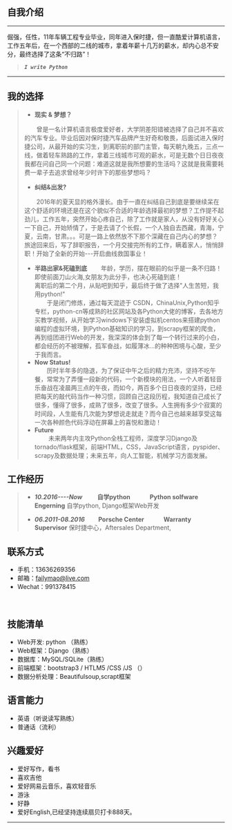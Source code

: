 ## 自我介绍
----
倔强，任性，11年车辆工程专业毕业，同年进入保时捷，但一直酷爱计算机语言，工作五年后，在一个西部的二线的城市，拿着年薪十几万的薪水，却内心总不安分，最终选择了这条“不归路”！
>  ***`I write Python`***
<HR>

## 我的选择

> - **现实 & 梦想？**
>
>&emsp;&emsp;曾是一名计算机语言极度爱好者，大学阴差阳错被选择了自己并不喜欢的汽车专业。毕业后因对保时捷汽车品牌产生好奇和敬畏，后面试进入保时捷公司，从最开始的实习生，到离职前的部门主管，每天朝九晚五，三点一线，做着轻车熟路的工作，拿着三线城市可观的薪水，可是无数个日日夜夜我都在问自己同一个问题：难道这就是我所想要的生活吗？这就是我需要耗费一辈子去追求曾经年少时许下的那些梦想吗？<br>
>
> - **纠结&出发?**
> 
> &emsp;&emsp;2016年的夏天显的格外漫长。由于一直在纠结自己到底是要继续呆在这个舒适的环境还是在这个貌似不合适的年龄选择最初的梦想？工作提不起劲儿，工作五年，突然开始心疼自己，除了工作就是家人，从没有好好关心一下自己，开始矫情了，于是去请了个长假，一个人独自去西藏，青海，宁夏，云南，甘肃。。。可是一路上依然放不下那个深藏在自己内心的梦想？ 旅途回来后，写了辞职报告，一个月交接完所有的工作，瞒着家人，悄悄辞职！开始了全新的开始---开启曲线救国事业！
> - **半路出家&死磕到底**
>  &emsp;&emsp;年龄，学历，摆在眼前的似乎是一条不归路！即使前面刀山火海,女朋友为此分手，也决心死磕到底！<br>
>  离职后的第二个月，从贴吧到知乎，最后终于做了选择"人生苦短，我用python!"<br>
>  &emsp;&emsp;于是闭门修炼，通过每天混迹于 CSDN，ChinaUnix,Python知乎专栏，python-cn等成熟的社区网站及各Python大佬的博客，去各地方买教学视频，从开始学习windows下安装虚拟机centos来搭建python编程的虚拟环境，到Python基础知识的学习，到scrapy框架的爬虫，再到组团进行Web的开发，我深深的体会到了每一个转行过来的小白，都会经历的不被理解，孤军奋战，如履薄冰...的种种困境与心酸，至少于我而言。<br>
>  - **Now Status!**<br>
>  &emsp;&emsp;历时半年多的隐退，为了保证中午之后的精力充沛，坚持不吃午餐，常常为了弄懂一段新的代码，一个新模块的用法，一个人听着轻音乐奋战在凌晨两三点的午夜，而如今，两百多个日日夜夜的坚持，已经把每天的敲代码当作一种习惯，回顾自己这段历程，我知道自己成长了很多，懂得了很多，成熟了很多，改变了很多。人生拥有多少个寂寞的时间段，人生能有几次能为梦想说走就走？而今自己也越来越享受这每一次各种颜色代码浮动在屏幕上的喜悦和激动！<br>
>  - **Future**<br>
>&emsp;&emsp;  未来两年内主攻Python全栈工程师，深度学习Django及tornado/flask框架，前端HTML，CSS，JavaScript语言，pyspider、scrapy及数据处理；未来五年，向人工智能，机械学习方面发展。
>  
## 工作经历
> - ***10.2016----Now* &emsp;&emsp; 自学python &emsp;&emsp;&emsp;Python solfware Engerning**
> 自学python, Django框架Web开发
>
>
>- ***06.2011-08.2016* &emsp;&emsp;Porsche Center   &emsp;&emsp;&emsp;Warranty Supervisor**
  保时捷中心，Aftersales Department,

## 联系方式

- 手机：13636269356 
- 邮箱：failymao@live.com
- Wechat：991378415
<br>

## 技能清单

- Web开发: python （熟练） 
- Web框架：Django（熟练）
- 数据库：MySQL/SQLite（熟练）
- 前端框架：bootstrap3 / HTLM5 /CSS /JS （）
- 数据分析处理：Beautifulsoup,scrapt框架

## 语言能力

- 英语（听说读写熟练）
- 普通话（流利）

## 兴趣爱好

- 爱好写作，看书
- 喜欢吉他
- 爱好网易云音乐，喜欢轻音乐
- 游泳
- 好静
- 爱好English,已经坚持连续扇贝打卡888天。<br>


<hr>








